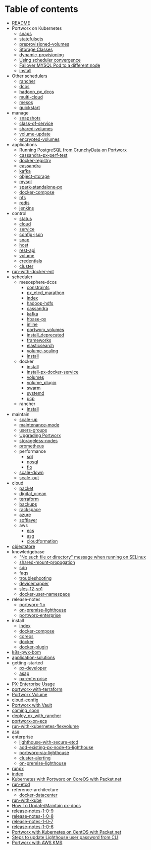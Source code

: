 # Table of contents

* [README](README.md)
* Portworx on Kubernetes
  * [snaps](kubernetes/snaps.md)
  * [statefulsets](kubernetes/statefulsets.md)
  * [preprovisioned-volumes](kubernetes/preprovisioned-volumes.md)
  * [Storage Classes](kubernetes/storage-classes.md)
  * [dynamic-provisioning](kubernetes/dynamic-provisioning.md)
  * [Using scheduler convergence](kubernetes/using-scheduler-convergence.md)
  * [Failover MYSQL Pod to a different node](kubernetes/failover-mysql-pod-to-a-different-node.md)
  * [install](kubernetes/install.md)
* Other schedulers
  * [rancher](video/rancher.md)
  * [dcos](video/dcos.md)
  * [hadoop\_px\_dcos](video/hadoop_px_dcos.md)
  * [multi-cloud](video/multi-cloud.md)
  * [mesos](video/mesos.md)
  * [quickstart](video/quickstart.md)
* manage
  * [snapshots](manage/snapshots.md)
  * [class-of-service](manage/class-of-service.md)
  * [shared-volumes](manage/shared-volumes.md)
  * [volume-update](manage/volume-update.md)
  * [encrypted-volumes](manage/encrypted-volumes.md)
* applications
  * [Running PostgreSQL from CrunchyData on Portworx](applications/running-postgresql-from-crunchydata-on-portworx.md)
  * [cassandra-px-perf-test](applications/cassandra-px-perf-test.md)
  * [docker-registry](applications/docker-registry.md)
  * [cassandra](applications/cassandra.md)
  * [kafka](applications/kafka.md)
  * [object-storage](applications/object-storage.md)
  * [mysql](applications/mysql.md)
  * [spark-standalone-px](applications/spark-standalone-px.md)
  * [docker-compose](applications/docker-compose.md)
  * [nfs](applications/nfs.md)
  * [redis](applications/redis.md)
  * [jenkins](applications/jenkins.md)
* control
  * [status](control/status.md)
  * [cloud](control/cloud.md)
  * [service](control/service.md)
  * [config-json](control/config-json.md)
  * [snap](control/snap.md)
  * [host](control/host.md)
  * [rest-api](control/rest-api.md)
  * [volume](control/volume.md)
  * [credentials](control/credentials.md)
  * [cluster](control/cluster.md)
* [run-with-docker-ent](run-with-docker-ent.md)
* scheduler
  * mesosphere-dcos
    * [constraints](scheduler/mesosphere-dcos/constraints.md)
    * [px\_etcd\_marathon](scheduler/mesosphere-dcos/px_etcd_marathon.md)
    * [index](scheduler/mesosphere-dcos/index.md)
    * [hadoop-hdfs](scheduler/mesosphere-dcos/hadoop-hdfs.md)
    * [cassandra](scheduler/mesosphere-dcos/cassandra.md)
    * [kafka](scheduler/mesosphere-dcos/kafka.md)
    * [hbase-px](scheduler/mesosphere-dcos/hbase-px.md)
    * [inline](scheduler/mesosphere-dcos/inline.md)
    * [portworx\_volumes](scheduler/mesosphere-dcos/portworx_volumes.md)
    * [install\_deprecated](scheduler/mesosphere-dcos/install_deprecated.md)
    * [frameworks](scheduler/mesosphere-dcos/frameworks.md)
    * [elasticsearch](scheduler/mesosphere-dcos/elasticsearch.md)
    * [volume-scaling](scheduler/mesosphere-dcos/volume-scaling.md)
    * [install](scheduler/mesosphere-dcos/install.md)
  * docker
    * [install](scheduler/docker/install.md)
    * [install-px-docker-service](scheduler/docker/install-px-docker-service.md)
    * [volumes](scheduler/docker/volumes.md)
    * [volume\_plugin](scheduler/docker/volume_plugin.md)
    * [swarm](scheduler/docker/swarm.md)
    * [systemd](scheduler/docker/systemd.md)
    * [ucp](scheduler/docker/ucp.md)
  * rancher
    * [install](scheduler/rancher/install.md)
* maintain
  * [scale-up](maintain/scale-up.md)
  * [maintenance-mode](maintain/maintenance-mode.md)
  * [users-groups](maintain/users-groups.md)
  * [Upgrading Portworx](maintain/upgrading-portworx.md)
  * [storageless-nodes](maintain/storageless-nodes.md)
  * [prometheus](maintain/prometheus.md)
  * performance
    * [sql](maintain/performance/sql.md)
    * [nosql](maintain/performance/nosql.md)
    * [fio](maintain/performance/fio.md)
  * [scale-down](maintain/scale-down.md)
  * [scale-out](maintain/scale-out.md)
* cloud
  * [packet](cloud/packet.md)
  * [digital\_ocean](cloud/digital_ocean.md)
  * [terraform](cloud/terraform.md)
  * [backups](cloud/backups.md)
  * [rackspace](cloud/rackspace.md)
  * [azure](cloud/azure.md)
  * [softlayer](cloud/softlayer.md)
  * aws
    * [ecs](cloud/aws/ecs.md)
    * [asg](cloud/aws/asg.md)
    * [cloudformation](cloud/aws/cloudformation.md)
* [objectstore](objectstore.md)
* knowledgebase
  * ["No such file or directory" message when running on SELinux](knowledgebase/no-such-file-or-directory-message-when-running-on-selinux.md)
  * [shared-mount-propogation](knowledgebase/shared-mount-propogation.md)
  * [sdn](knowledgebase/sdn.md)
  * [faqs](knowledgebase/faqs.md)
  * [troubleshooting](knowledgebase/troubleshooting.md)
  * [devicemapper](knowledgebase/devicemapper.md)
  * [sles-12-sp1](knowledgebase/sles-12-sp1.md)
  * [docker-user-namespace](knowledgebase/docker-user-namespace.md)
* release-notes
  * [portworx-1.x](release-notes/portworx-1.x.md)
  * [on-premise-lighthouse](release-notes/on-premise-lighthouse.md)
  * [portworx-enterprise](release-notes/portworx-enterprise.md)
* install
  * [index](install/index.md)
  * [docker-compose](install/docker-compose.md)
  * [coreos](install/coreos.md)
  * [docker](install/docker.md)
  * [docker-plugin](install/docker-plugin.md)
* [k8s-pwx-bom](k8s-pwx-bom.md)
* [application-solutions](application-solutions.md)
* getting-started
  * [px-developer](getting-started/px-developer.md)
  * [asap](getting-started/asap.md)
  * [px-enterprise](getting-started/px-enterprise.md)
* [PX-Enterprise Usage](px-enterprise-usage.md)
* [portworx-with-terraform](portworx-with-terraform.md)
* [Portworx Volume](portworx-volume.md)
* [cloud-config](cloud-config.md)
* [Portworx with Vault](portworx-with-vault.md)
* [coming\_soon](coming_soon.md)
* [deploy\_px\_with\_rancher](deploy_px_with_rancher.md)
* [portworx-on-ecs](portworx-on-ecs.md)
* [run-with-kubernetes-flexvolume](run-with-kubernetes-flexvolume.md)
* [asg](asg.md)
* enterprise
  * [lighthouse-with-secure-etcd](enterprise/lighthouse-with-secure-etcd.md)
  * [add-existing-px-node-to-lighthouse](enterprise/add-existing-px-node-to-lighthouse.md)
  * [portworx-via-lighthouse](enterprise/portworx-via-lighthouse.md)
  * [cluster-alerting](enterprise/cluster-alerting.md)
  * [on-premise-lighthouse](enterprise/on-premise-lighthouse.md)
* [runpx](runpx.md)
* [index](index.md)
* [Kubernetes with Portworx on CoreOS with Packet.net](kubernetes-with-portworx-on-coreos-with-packet.net.md)
* [run-etcd](run-etcd.md)
* reference-architecture
  * [docker-datacenter](reference-architecture/docker-datacenter.md)
* [run-with-kube](run-with-kube.md)
* [How To Update/Maintain px-docs](how-to-update-maintain-px-docs.md)
* [release-notes-1-0-9](release-notes-1-0-9.md)
* [release-notes-1-0-8](release-notes-1-0-8.md)
* [release-notes-1-0-7](release-notes-1-0-7.md)
* [release-notes-1-0-6](release-notes-1-0-6.md)
* [Portworx with Kubernetes on CentOS with Packet.net](portworx-with-kubernetes-on-centos-with-packet.net.md)
* [Steps to update Lighthouse user password from CLI](steps-to-update-lighthouse-user-password-from-cli.md)
* [Portworx with AWS KMS](portworx-with-aws-kms.md)

